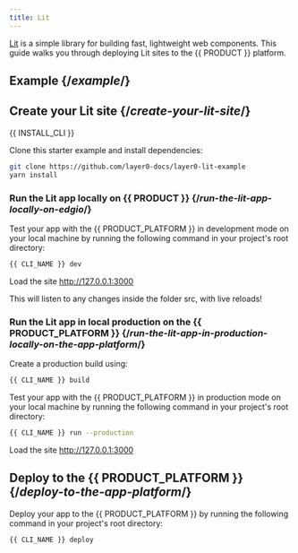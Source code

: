 ```yaml
---
title: Lit
---
```


[Lit](https://lit.dev/) is a simple library for building fast, lightweight web components. This guide walks you through deploying Lit sites to the {{ PRODUCT }} platform.

## Example {/*example*/}

<ExampleButtons
  title="Lit"
  siteUrl="https://layer0-docs-layer0-lit-example-default.layer0-limelight.link"
  repoUrl="https://github.com/layer0-docs/layer0-lit-example" 
  deployFromRepo
/>

## Create your Lit site {/*create-your-lit-site*/}

{{ INSTALL_CLI }}

Clone this starter example and install dependencies:

```bash
git clone https://github.com/layer0-docs/layer0-lit-example
yarn install
```

### Run the Lit app locally on {{ PRODUCT }} {/*run-the-lit-app-locally-on-edgio*/}

Test your app with the {{ PRODUCT_PLATFORM }} in development mode on your local machine by running the following command in your project's root directory:

```bash
{{ CLI_NAME }} dev
```

Load the site http://127.0.0.1:3000

This will listen to any changes inside the folder src, with live reloads!

### Run the Lit app in local production on the {{ PRODUCT_PLATFORM }} {/*run-the-lit-app-in-production-locally-on-the-app-platform*/}

Create a production build using:
```bash
{{ CLI_NAME }} build
```

Test your app with the {{ PRODUCT_PLATFORM }} in production mode on your local machine by running the following command in your project's root directory:

```bash
{{ CLI_NAME }} run --production
```

Load the site http://127.0.0.1:3000

## Deploy to the {{ PRODUCT_PLATFORM }} {/*deploy-to-the-app-platform*/}

Deploy your app to the {{ PRODUCT_PLATFORM }} by running the following command in your project's root directory:

```bash
{{ CLI_NAME }} deploy
```
